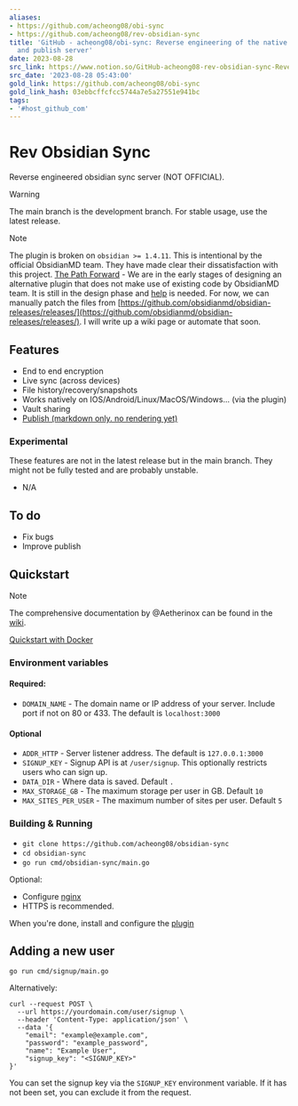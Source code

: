 ```yaml
---
aliases:
- https://github.com/acheong08/obi-sync
- https://github.com/acheong08/rev-obsidian-sync
title: 'GitHub - acheong08/obi-sync: Reverse engineering of the native Obsidian sync
  and publish server'
date: 2023-08-28
src_link: https://www.notion.so/GitHub-acheong08-rev-obsidian-sync-Reverse-engineering-of-the-native-Obsidian-sync-server-c6a778709262479dbdeb72200c913030
src_date: '2023-08-28 05:43:00'
gold_link: https://github.com/acheong08/obi-sync
gold_link_hash: 03ebbcffcfcc5744a7e5a27551e941bc
tags:
- '#host_github_com'
---
```


Rev Obsidian Sync
=================


Reverse engineered obsidian sync server (NOT OFFICIAL).


Warning

The main branch is the development branch. For stable usage, use the latest release.


Note

The plugin is broken on `obsidian >= 1.4.11`. This is intentional by the official ObsidianMD team. They have made clear their dissatisfaction with this project.
[The Path Forward](https://github.com/acheong08/obi-sync/issues/29) - We are in the early stages of designing an alternative plugin that does not make use of existing code by ObsidianMD team. It is still in the design phase and [help](https://github.com/acheong08/obi-sync-lib/issues/1) is needed. For now, we can manually patch the files from [https://github.com/obsidianmd/obsidian-releases/releases/](https://github.com/obsidianmd/obsidian-releases/releases/). I will write up a wiki page or automate that soon.


Features
--------


* End to end encryption
* Live sync (across devices)
* File history/recovery/snapshots
* Works natively on IOS/Android/Linux/MacOS/Windows... (via the plugin)
* Vault sharing
* [Publish (markdown only. no rendering yet)](https://github.com/acheong08/obi-sync/wiki/Obsidian-Publish)


### Experimental


These features are not in the latest release but in the main branch. They might not be fully tested and are probably unstable.


* N/A


To do
-----


* Fix bugs
* Improve publish


Quickstart
----------


Note

The comprehensive documentation by @Aetherinox can be found in the [wiki](https://github.com/acheong08/obi-sync/wiki).


[Quickstart with Docker](https://github.com/acheong08/rev-obsidian-sync/blob/main/docker-compose.yml)


### Environment variables


#### Required:


* `DOMAIN_NAME` - The domain name or IP address of your server. Include port if not on 80 or 433. The default is `localhost:3000`


#### Optional


* `ADDR_HTTP` - Server listener address. The default is `127.0.0.1:3000`
* `SIGNUP_KEY` - Signup API is at `/user/signup`. This optionally restricts users who can sign up.
* `DATA_DIR` - Where data is saved. Default `.`
* `MAX_STORAGE_GB` - The maximum storage per user in GB. Default `10`
* `MAX_SITES_PER_USER` - The maximum number of sites per user. Default `5`


### Building & Running


* `git clone https://github.com/acheong08/obsidian-sync`
* `cd obsidian-sync`
* `go run cmd/obsidian-sync/main.go`


Optional:


* Configure [nginx](https://github.com/acheong08/rev-obsidian-sync/wiki/Nginx-Configuration)
* HTTPS is recommended.


When you're done, install and configure the [plugin](https://github.com/acheong08/rev-obsidian-sync-plugin)


Adding a new user
-----------------


`go run cmd/signup/main.go`


Alternatively:



```
curl --request POST \
  --url https://yourdomain.com/user/signup \
  --header 'Content-Type: application/json' \
  --data '{
	"email": "example@example.com",
	"password": "example_password",
	"name": "Example User",
	"signup_key": "<SIGNUP_KEY>"
}'
```

You can set the signup key via the `SIGNUP_KEY` environment variable. If it has not been set, you can exclude it from the request.